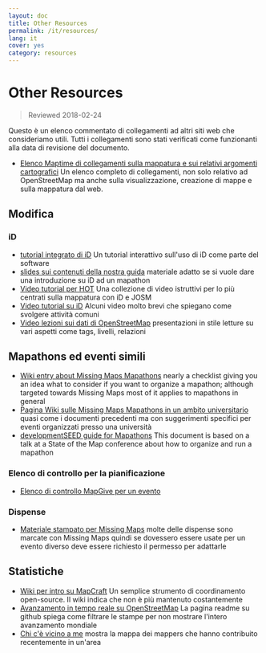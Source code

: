 ```yaml
---
layout: doc
title: Other Resources
permalink: /it/resources/
lang: it
cover: yes
category: resources
---
```


# Other Resources

> Reviewed 2018-02-24

Questo è un elenco commentato di collegamenti ad altri siti web che consideriamo utili. Tutti i collegamenti sono stati verificati come funzionanti alla data di revisione del documento.

  * [Elenco Maptime di collegamenti sulla mappatura e sui relativi argomenti cartografici](http://maptime.io/lessons-resources/) Un elenco completo di collegamenti, non solo relativo ad OpenStreetMap ma anche sulla visualizzazione, creazione di mappe e sulla mappatura dal web.


## Modifica

### iD

  * [tutorial integrato di iD](http://www.openstreetmap.org/edit?editor=id#walkthrough=true) Un tutorial interattivo sull'uso di iD come parte del software
  * [slides sui contenuti della nostra guida](/files/iD-editor-training.pptx) materiale adatto se si vuole dare una introduzione su iD ad un mapathon
  * [Video tutorial per HOT](https://www.youtube.com/playlist?list=PLb9506_-6FMHULD9iDUAh-4qpxKdVspnD) Una collezione di video istruttivi per lo più centrati sulla mappatura con iD e JOSM
  * [Video tutorial su iD](https://www.sjtdelfs.de/wordpress/?page_id=84) Alcuni video molto brevi che spiegano come svolgere attività comuni
  * [Video lezioni sui dati di OpenStreetMap](https://www.youtube.com/playlist?list=PLqC3rFN6pDezPK0NifkGCSMop3vcXQEEU) presentazioni in stile letture su vari aspetti come tags, livelli, relazioni

## Mapathons ed eventi simili

  * [Wiki entry about Missing Maps Mapathons](http://wiki.openstreetmap.org/wiki/Missing_Maps_mapathons) nearly a checklist giving you an idea what to consider if you want to organize a mapathon; although targeted towards Missing Maps most of it applies to mapathons in general
  * [Pagina Wiki sulle Missing Maps Mapathons in un ambito universitario](http://wiki.openstreetmap.org/wiki/Missing_Maps_mapathons:_for_students_and_universities) quasi come i documenti precedenti ma con suggerimenti specifici per eventi organizzati presso una università
  * [developmentSEED guide for Mapathons](https://developmentseed.org/blog/2015/06/07/organizing-mapathons/) This document is based on a talk at a State of the Map conference about how to organize and run a mapathon

### Elenco di controllo per la pianificazione

  * [Elenco di controllo MapGive per un evento](https://mapgive.state.gov/box/#resources&event-checklist)

### Dispense 

  * [Materiale stampato per Missing Maps](https://drive.google.com/drive/folders/0BwOZ7Miy-DQdZFBGYXJ2QWljLWM) molte delle dispense sono marcate con Missing Maps quindi se dovessero essere usate per un evento diverso deve essere richiesto il permesso per adattarle

## Statistiche

  * [Wiki per intro su MapCraft](https://wiki.openstreetmap.org/wiki/MapCraft) Un semplice strumento di coordinamento open-source. Il wiki indica che non è più mantenuto costantemente
  * [Avanzamento in tempo reale su OpenStreetMap](https://github.com/osmlab/show-me-the-way) La pagina readme su github spiega come filtrare le stampe per non mostrare l'intero avanzamento mondiale
  * [Chi c'è vicino a me](http://resultmaps.neis-one.org/oooc) mostra la mappa dei mappers che hanno contribuito recentemente in un'area

